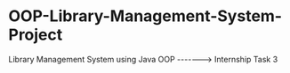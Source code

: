 # OOP-Library-Management-System-Project
Library Management System using Java OOP ------->  Internship Task 3
